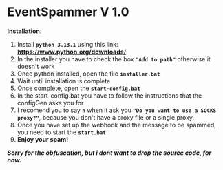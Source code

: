 # EventSpammer V 1.0

**Installation**:

1. Install **```python 3.13.1```** using this link: **https://www.python.org/downloads/**
2. In the installer you have to check the box **```"Add to path"```** otherwise it doesn't work
3. Once python installed, open the file **```installer.bat```**
4. Wait until installation is complete
5. Once complete, open the **```start-config.bat```**
6. In the start-config.bat you have to follow the instructions that the configGen asks you for
7. I recomend you to say **```n```** when it ask you **```"Do you want to use a SOCKS proxy?"```**, because you don't have a proxy file or a single proxy.
8. Once you have set up the webhook and the message to be spammed, you need to start the **```start.bat```**
9. **Enjoy your spam!**

***Sorry for the obfuscation, but i dont want to drop the source code, for now.***
